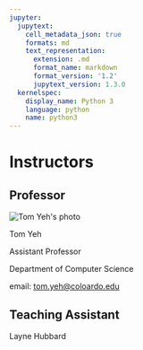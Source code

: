 ```yaml
---
jupyter:
  jupytext:
    cell_metadata_json: true
    formats: md
    text_representation:
      extension: .md
      format_name: markdown
      format_version: '1.2'
      jupytext_version: 1.3.0
  kernelspec:
    display_name: Python 3
    language: python
    name: python3
---
```


<!-- #region -->
# Instructors


## Professor

![Tom Yeh's photo](tomyeh.png)

Tom Yeh

Assistant Professor

Department of Computer Science

email: tom.yeh@coloardo.edu


## Teaching Assistant

Layne Hubbard
<!-- #endregion -->


